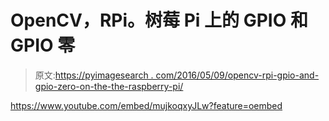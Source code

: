 # OpenCV，RPi。树莓 Pi 上的 GPIO 和 GPIO 零

> 原文:[https://pyimagesearch . com/2016/05/09/opencv-rpi-gpio-and-gpio-zero-on-the-the-raspberry-pi/](https://pyimagesearch.com/2016/05/09/opencv-rpi-gpio-and-gpio-zero-on-the-raspberry-pi/)

<https://www.youtube.com/embed/mujkoqxyJLw?feature=oembed>